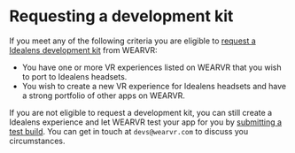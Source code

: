 # Requesting a development kit

If you meet any of the following criteria you are eligible to [request a Idealens development kit](https://users.wearvr.com/developers/devices/idealens-k2/development-kit-request) from WEARVR:

* You have one or more VR experiences listed on WEARVR that you wish to port to Idealens headsets.
* You wish to create a new VR experience for Idealens headsets and have a strong portfolio of other apps on WEARVR.

If you are not eligible to request a development kit, you can still create a Idealens experience and let WEARVR test your app for you by <a href="https://users.wearvr.com/developers/devices/idealens-k2/test-builds" target="_blank">submitting a test build</a>. You can get in touch at `devs@wearvr.com` to discuss you circumstances.
